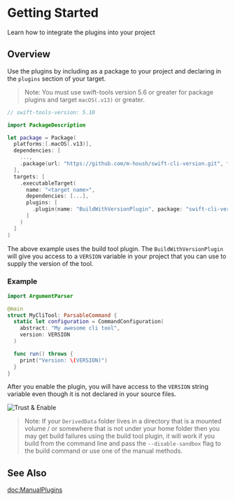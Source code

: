 # Getting Started

Learn how to integrate the plugins into your project

## Overview

Use the plugins by including as a package to your project and declaring in the `plugins` section of
your target.

> Note: You must use swift-tools version 5.6 or greater for package plugins and target `macOS(.v13)`
> or greater.

```swift
// swift-tools-version: 5.10

import PackageDescription

let package = Package(
  platforms:[.macOS(.v13)],
  dependencies: [
    ...,
    .package(url: "https://github.com/m-housh/swift-cli-version.git", from: "0.2.0")
  ],
  targets: [
    .executableTarget(
      name: "<target name>",
      dependencies: [...],
      plugins: [
        .plugin(name: "BuildWithVersionPlugin", package: "swift-cli-version")
      ]
    )
  ]
)
```

The above example uses the build tool plugin. The `BuildWithVersionPlugin` will give you access to a
`VERSION` variable in your project that you can use to supply the version of the tool.

### Example

```swift
import ArgumentParser

@main
struct MyCliTool: ParsableCommand {
  static let configuration = CommandConfiguration(
    abstract: "My awesome cli tool",
    version: VERSION
  )

  func run() throws {
    print("Version: \(VERSION)")
  }
}
```

After you enable the plugin, you will have access to the `VERSION` string variable even though it is
not declared in your source files.

![Trust & Enable](trust)

> Note: If your `DerivedData` folder lives in a directory that is a mounted volume / or somewhere
> that is not under your home folder then you may get build failures using the build tool plugin, it
> will work if you build from the command line and pass the `--disable-sandbox` flag to the build
> command or use one of the manual methods.

## See Also

<doc:ManualPlugins>
